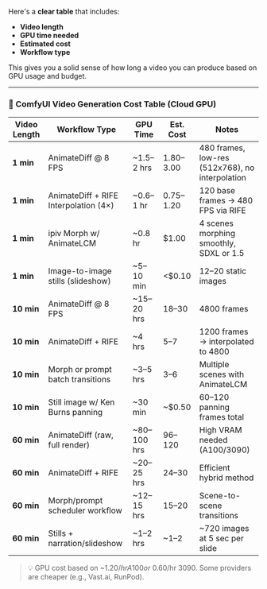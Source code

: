 Here's a **clear table** that includes:
- **Video length**
- **GPU time needed**
- **Estimated cost**
- **Workflow type**

This gives you a solid sense of how long a video you can produce based on GPU usage and budget.

---

### 💸 ComfyUI Video Generation Cost Table (Cloud GPU)

|**Video Length**|**Workflow Type**|**GPU Time**|**Est. Cost**|**Notes**|
|---|---|---|---|---|
|**1 min**|AnimateDiff @ 8 FPS|~1.5–2 hrs|$1.80–$3.00|480 frames, low-res (512x768), no interpolation|
|**1 min**|AnimateDiff + RIFE Interpolation (4×)|~0.6–1 hr|$0.75–$1.20|120 base frames → 480 FPS via RIFE|
|**1 min**|ipiv Morph w/ AnimateLCM|~0.8 hr|$1.00|4 scenes morphing smoothly, SDXL or 1.5|
|**1 min**|Image-to-image stills (slideshow)|~5–10 min|<$0.10|12–20 static images|
|**10 min**|AnimateDiff @ 8 FPS|~15–20 hrs|$18–$30|4800 frames|
|**10 min**|AnimateDiff + RIFE|~4 hrs|$5–$7|1200 frames → interpolated to 4800|
|**10 min**|Morph or prompt batch transitions|~3–5 hrs|$3–$6|Multiple scenes with AnimateLCM|
|**10 min**|Still image w/ Ken Burns panning|~30 min|~$0.50|60–120 panning frames total|
|**60 min**|AnimateDiff (raw, full render)|~80–100 hrs|$96–$120|High VRAM needed (A100/3090)|
|**60 min**|AnimateDiff + RIFE|~20–25 hrs|$24–$30|Efficient hybrid method|
|**60 min**|Morph/prompt scheduler workflow|~12–15 hrs|$15–$20|Scene-to-scene transitions|
|**60 min**|Stills + narration/slideshow|~1–2 hrs|~$1–$2|~720 images at 5 sec per slide|

> 💡 GPU cost based on ~$1.20/hr A100 or ~$0.60/hr 3090. Some providers are cheaper (e.g., Vast.ai, RunPod).